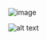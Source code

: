 ![image](https://github.com/tana965/readme/assets/123296012/18d4a99c-daf8-4232-9eba-b71cc7475a5e)


![alt text](http://url/to/img.png)
